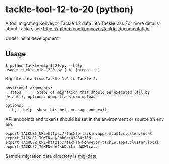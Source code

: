 # tackle-tool-12-to-20 (python)

A tool migrating Konveyor Tackle 1.2 data into Tackle 2.0. For more details about Tackle, see https://github.com/konveyor/tackle-documentation

Under initial development

## Usage

```
$ python tackle-mig-1220.py --help
usage: tackle-mig-1220.py [-h] [steps ...]

Migrate data from Tackle 1.2 to Tackle 2.

positional arguments:
  steps       Steps of migration that should be executed (all by default), options: dump transform upload

options:
  -h, --help  show this help message and exit
```

API endpoints and tokens should be set in the environment or source an env file.

```
export TACKLE1_URL=https://tackle-tackle.apps.mta01.cluster.local
export TACKLE1_TOKEN=eyJhbGciOiJSUzI1Ni...
export TACKLE2_URL=https://tackle-konveyor-tackle.apps.cluster.local
export TACKLE2_TOKEN=axJsbDcxLisdWDWfca...
```

Sample migration data directory is [mig-data](mig-data)

